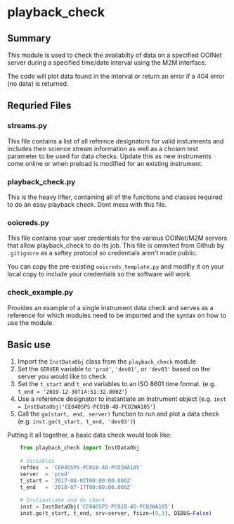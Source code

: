 # playback_check
## Summary
This module is used to check the availabilty of data on a specified OOINet server during a specified time/date interval using the M2M interface.

The code will plot data found in the interval or return an error if a 404 error (no data) is returned.

## Requried Files
### streams.py
This file contains a list of all refernce designators for valid insturments and includes their science stream information as well as a chosen test parameter to be used for data checks. Update this as new instruments come online or when preload is modified for an existing instrument.

### playback_check.py
This is the heavy lifter, containing all of the functions and classes required to do an easy playback check. Dont mess with this file.

### ooicreds.py
This file contains your user credentials for the various OOINet/M2M servers that allow playback_check to do its job. This file is ommited from Github by `.gitignore` as a saftey protocol so credentials aren't made public.

You can copy the pre-existing `ooicreds_template.py` and modifiy it on your local copy to include your credentials so the software will work.

### check_example.py
Provides an example of a single instrument data check and serves as a reference for which modules need to be imported and the syntax on how to use the module.

## Basic use
1. Import the `InstDataObj` class from the `playback_check` module
1. Set the `SERVER` variable to `'prod'`, `'dev01'`, or `'dev03'` based on the server you would like to check
1. Set the `t_start` and `t_end` variables to an ISO 8601 time format. (e.g. `t_end = '2019-12-30T14:51:32.000Z'`)
1. Use a reference designator to instantiate an instrument object (e.g. `inst = InstDataObj('CE04OSPS-PC01B-4D-PCO2WA105'`)
1. Call the `go(start, end, server)` function to run and plot a data check (e.g. `inst.go(t_start, t_end, 'dev03')`)

Putting it all together, a basic data check would look like:
```python
    from playback_check import InstDataObj
    
    # Variables
    refdes  = 'CE04OSPS-PC01B-4D-PCO2WA105'
    server  = 'prod'
    t_start = '2017-08-02T00:00:00.000Z'
    t_end   = '2018-07-17T00:00:00.000Z'
    
    # Instiantiate and do check
    inst = InstDataObj('CE04OSPS-PC01B-4D-PCO2WA105')
    inst.go(t_start, t_end, srv=server, fsize=(9,3), DEBUG=False)
